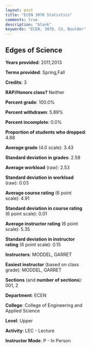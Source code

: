 ```yaml
---
layout: post
title: "ECEN 3070 Statistics"
comments: true
description: "blank"
keywords: "ECEN, 3070, CU, Boulder"
--- 
```

<head>
<script src="https://ajax.googleapis.com/ajax/libs/jquery/2.1.3/jquery.min.js"></script>
<script src="https://dl.dropboxusercontent.com/s/pc42nxpaw1ea4o9/highcharts.js?dl=0"></script>
<!-- <script src="../assets/js/highcharts.js"></script> -->
<style type="text/css">@font-face {
	font-family: "Bebas Neue";
	src: url(https://www.filehosting.org/file/details/544349/BebasNeue%20Regular.otf) format("opentype");
	}
	h1.Bebas { 
		font-family: "Bebas Neue", Verdana, Tahoma;
	}
</style>
</head>
<body>
	<div id="container" style="float: right; width: 45%; height: 88%; margin-left: 2.5%; margin-right: 2.5%;"></div>
	<script language="JavaScript">
		$(document).ready(function() {
		var chart = {type: 'column'};
		var title = {text: 'Grade Distribution'};
		var xAxis = {categories: ['A','B','C','D','F'],crosshair: true};
		var yAxis = {min: 0,title: {text: 'Percentage'}};
		var tooltip = {headerFormat: '<center><b><span style="font-size:20px">{point.key}</span></b></center>',
		               pointFormat: '<td style="padding:0"><b>{point.y:.1f}%</b></td>',
		               footerFormat: '</table>',shared: true,useHTML: true};
		var plotOptions = {column: {pointPadding: 0.0,borderWidth: 0}};  
		var credits = {enabled: false};var series= [{name: 'Percent',data: [61.54,30.77,2.56,2.56,2.56,]}];
		var json = {};
		json.chart = chart;
		json.title = title;
		json.tooltip = tooltip;
		json.xAxis = xAxis;
		json.yAxis = yAxis;  
		json.series = series;
		json.plotOptions = plotOptions;  
		json.credits = credits;
		$('#container').highcharts(json);
	});
	</script>
</body>
			   
## Edges of Science

**Years provided**: 2011,2013

**Terms provided**: Spring,Fall

**Credits**: 3

**RAP/Honors class?** Neither

**Percent grade**: 100.0%

**Percent withdrawn**: 5.89%

**Percent incomplete**: 0.0%

**Proportion of students who dropped**: 4.88

**Average grade** (4.0 scale): 3.43

**Standard deviation in grades**: 2.58

**Average workload** (raw): 2.53

**Standard deviation in workload** (raw): 0.03

**Average course rating** (6 point scale): 4.91

**Standard deviation in course rating** (6 point scale): 0.01

**Average instructor rating** (6 point scale): 5.35

**Standard deviation in instructor rating** (6 point scale): 0.15

**Instructors**: MODDEL, GARRET

**Easiest instructor** (based on class grade): MODDEL, GARRET

**Sections** (and **number of sections**): 001, 2

**Department**: ECEN

**College**: College of Engineering and Applied Science

**Level**: Upper

**Activity**: LEC - Lecture

**Instructor Mode**: P  - In Person